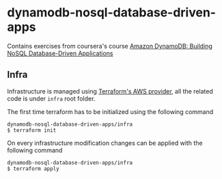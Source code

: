 # dynamodb-nosql-database-driven-apps

Contains exercises from coursera's course [Amazon DynamoDB: Building NoSQL Database-Driven Applications](https://www.coursera.org/learn/dynamodb-nosql-database-driven-apps)

## Infra
Infrastructure is managed using [Terraform's AWS provider](https://registry.terraform.io/providers/hashicorp/aws/latest/docs),
all the related code is under `infra` root folder.

The first time terraform has to be initialized using the following command
```shell
dynamodb-nosql-database-driven-apps/infra
$ terraform init
```
On every infrastructure modification changes can be applied with the following command
```shell
dynamodb-nosql-database-driven-apps/infra
$ terraform apply
```

